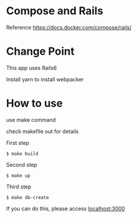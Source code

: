 # Compose and Rails

Reference https://docs.docker.com/compose/rails/

# Change Point

This app uses Rails6

Install yarn to install webpacker

# How to use

use make command

check makefile out for details

First step

```
$ make build
```

Second step

```
$ make up
```

Third step

```
$ make db-create
```

If you can do this, please access <a href="localhost:3000" target="_blank">localhost:3000</a>
